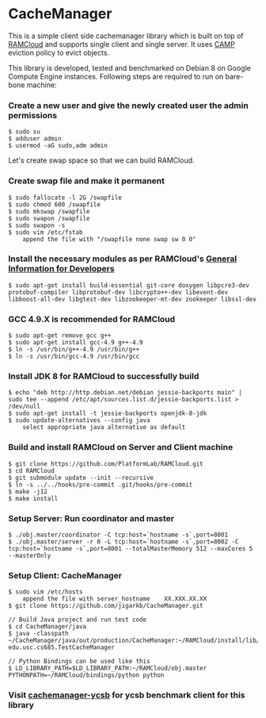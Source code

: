 # CacheManager
This is a simple client side cachemanager library which is built on top of [RAMCloud](https://ramcloud.stanford.edu) and supports single client and single server. It uses [CAMP](https://dl.acm.org/citation.cfm?id=2663317) eviction policy to evict objects. 

This library is developed, tested and benchmarked on Debian 8 on Google Compute Engine instances. Following steps are required to run on bare-bone machine:

### Create a new user and give the newly created user the admin  permissions
    $ sudo su
    $ adduser admin
    $ usermod -aG sudo,adm admin

Let's create swap space so that we can build RAMCloud. 
### Create swap file and make it permanent
    $ sudo fallocate -l 2G /swapfile
    $ sudo chmod 600 /swapfile
    $ sudo mkswap /swapfile
    $ sudo swapon /swapfile
    $ sudo swapon -s
    $ sudo vim /etc/fstab
        append the file with "/swapfile none swap sw 0 0"
        
### Install the necessary modules as per RAMCloud's [General Information for Developers](https://ramcloud.atlassian.net/wiki/spaces/RAM/pages/6848614/General+Information+for+Developers)
    $ sudo apt-get install build-essential git-core doxygen libpcre3-dev protobuf-compiler libprotobuf-dev libcrypto++-dev libevent-dev libboost-all-dev libgtest-dev libzookeeper-mt-dev zookeeper libssl-dev

### GCC 4.9.X is recommended for RAMCloud
    $ sudo apt-get remove gcc g++
    $ sudo apt-get install gcc-4.9 g++-4.9
    $ ln -s /usr/bin/g++-4.9 /usr/bin/g++
    $ ln -s /usr/bin/gcc-4.9 /usr/bin/gcc

### Install JDK 8 for RAMCloud to successfully build
    $ echo "deb http://http.debian.net/debian jessie-backports main" |  sudo tee --append /etc/apt/sources.list.d/jessie-backports.list > /dev/null
    $ sudo apt-get install -t jessie-backports openjdk-8-jdk
    $ sudo update-alternatives --config java
        select appropriate java alternative as default
        
### Build and install RAMCloud on Server and Client machine
    $ git clone https://github.com/PlatformLab/RAMCloud.git  
    $ cd RAMCloud
    $ git submodule update --init --recursive
    $ ln -s ../../hooks/pre-commit .git/hooks/pre-commit
    $ make -j12
    $ make install

### Setup Server: Run coordinator and master
    $ ./obj.master/coordinator -C tcp:host=`hostname -s`,port=8001 
    $ ./obj.master/server -r 0 -L tcp:host=`hostname -s`,port=8002 -C tcp:host=`hostname -s`,port=8001 --totalMasterMemory 512 --maxCores 5 --masterOnly 
    
### Setup Client: CacheManager
    $ sudo vim /etc/hosts 
        append the file with server_hostname	XX.XXX.XX.XX
    $ git clone https://github.com/jigarkb/CacheManager.git
    
    // Build Java project and run test code
    $ cd CacheManager/java
    $ java -classpath ~/CacheManager/java/out/production/CacheManager:~/RAMCloud/install/lib/ramcloud/ramcloud.jar edu.usc.cs685.TestCacheManager
    
    // Python Bindings can be used like this 
    $ LD_LIBRARY_PATH=$LD_LIBRARY_PATH:~/RAMCloud/obj.master PYTHONPATH=~/RAMCloud/bindings/python python
    
### Visit [cachemanager-ycsb](https://github.com/jigarkb/cachemanager-ycsb) for ycsb benchmark client for this library
